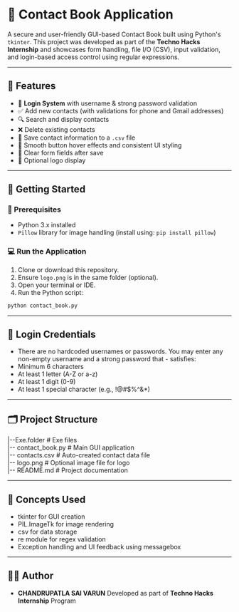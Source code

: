 # 📒 Contact Book Application

A secure and user-friendly GUI-based Contact Book built using Python's `tkinter`. This project was developed as part of the **Techno Hacks Internship** and showcases form handling, file I/O (CSV), input validation, and login-based access control using regular expressions.

---

## 📌 Features

- 🔐 **Login System** with username & strong password validation
- ✅ Add new contacts (with validations for phone and Gmail addresses)
- 🔍 Search and display contacts
- ❌ Delete existing contacts
- 💾 Save contact information to a `.csv` file
- 🎨 Smooth button hover effects and consistent UI styling
- 🧹 Clear form fields after save
- 📁 Optional logo display

---

## 🚀 Getting Started

### 🔧 Prerequisites

- Python 3.x installed
- `Pillow` library for image handling (install using: `pip install pillow`)

### 💻 Run the Application

1. Clone or download this repository.
2. Ensure `logo.png` is in the same folder (optional).
3. Open your terminal or IDE.
4. Run the Python script:

```bash
python contact_book.py
```
---

## 🔐 Login Credentials
- There are no hardcoded usernames or passwords. You may enter any non-empty username and a strong password that - satisfies:
- Minimum 6 characters
- At least 1 letter (A-Z or a-z)
- At least 1 digit (0-9)
- At least 1 special character (e.g., !@#$%^&*)

---

## 🗂 Project Structure
|--Exe.folder            # Exe files <br>
|-- contact_book.py      # Main GUI application<br>
|-- contacts.csv         # Auto-created contact data file<br>
|-- logo.png             # Optional image file for logo<br>
|-- README.md            # Project documentation

---

## 🧠 Concepts Used
- tkinter for GUI creation
- PIL.ImageTk for image rendering
- csv for data storage
- re module for regex validation
- Exception handling and UI feedback using messagebox

---

## 🙋‍♂️ Author
- **CHANDRUPATLA SAI VARUN**
Developed as part of **Techno Hacks Internship** Program